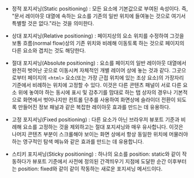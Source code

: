 * 정적 포지셔닝(Static positioning) : 모든 요소에 기본값으로 부여된 속성이다. 즉, "문서 레이아웃 대열에 속하는 요소를 기존의 일반 위치에 들여놓는 것으로 여기서 특별할 것은 없다."라는 것을 의미한다.

* 상대 포지셔닝(Relative positioning) : 페이지상의 요소 위치를 수정하여 그것을 보통 흐름(normal flow)상의 기존 위치와 비례해 이동토록 하는 것으로 페이지의 다른 요소와 겹치는 것도 해당한다.

* 절대 포지셔닝(Absolute positioning) : 요소를 페이지의 일반 레이아웃 대열에서 완전히 벗어난 곳으로 이동시켜 자체적인 개별 레이어 상에 놓는 것과 같다. 그곳으로부터 페이지의 ```<html>``` 요소(또는 가장 근접 위치에 있는 조상 요소)의 가장자리 기준에서 비례하는 위치에 고정할 수 있다. 이것은 다른 콘텐츠 패널이 서로 다른 요소 위에 놓여야 하는 동시에 표시 및 감추기를 맘대로 하는 탭 상자의 경우나 기본적으로 화면에서 벗어나지만 컨트롤 단추를 사용하여 화면상에 슬라이더 전환이 되도록 만들어진 정보 패널과 같은 복잡한 레이아웃 효과를 만드는 데 유용하다.

* 고정 포지셔닝(Fixed positioning) : 다른 요소가 아닌 브라우저 뷰포트 기준과 비례해 요소를 고정하는 것을 제외하고는 절대 포지셔닝와 매우 유사합니다. 이것은 나머지 콘텐츠 부분이 스크롤해야 보이는 화면 상에서 항상 동일한 위치에 머물러야 하는 영구적인 탐색 메뉴와 같은 효과를 만드는 데 유용합니다.

* 스티키 포지셔닝(Sticky positioning) : 하나의 요소를 position: static와 같이 작동하다가 뷰포트 기준에서 사전에 정의된 간격띄우기 지점에 도달한 순간 이후부터는 position: fixed와 같이 같이 작동하는 새로운 포지셔닝 메서드이다.